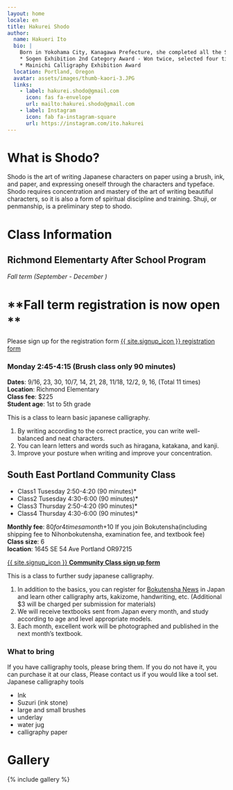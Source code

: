 ```yaml
---
layout: home
locale: en
title: Hakurei Shodo
author:
  name: Hakueri Ito
  bio: |
    Born in Yokohama City, Kanagawa Prefecture, she completed all the Shodo courses in elementary and middle school. After moving to Portland, Oregon in 2011, she started learning calligraphy again, studying under master Daigo Sekko. Since 2020, she has studied under master Futo Suzuki, the representative of Bokutensha in Japan. She has been featured in many exhibitions and continues to learn to make further progress.
    * Sogen Exhibition 2nd Category Award - Won twice, selected four times
    * Mainichi Calligraphy Exhibition Award
  location: Portland, Oregon
  avatar: assets/images/thumb-kaori-3.JPG
  links:
    - label: hakurei.shodo@gmail.com
      icon: fas fa-envelope
      url: mailto:hakurei.shodo@gmail.com
    - label: Instagram
      icon: fab fa-instagram-square
      url: https://instagram.com/ito.hakurei
---
```


# What is Shodo?
Shodo is the art of writing Japanese characters on paper using a brush, ink, and paper, and expressing oneself through the characters and typeface. Shodo requires concentration and mastery of the art of writing beautiful characters, so it is also a form of spiritual discipline and training. Shuji, or penmanship, is a preliminary step to shodo.

# Class Information

## Richmond Elementarty After School Program
*Fall term (September - December )*  

# **Fall term registration is now open **  　
Please sign up for the registration form [{{ site.signup_icon }} registration form](https://docs.google.com/forms/d/1m9Asc5tfKCkMtscqlSD7JfYN6GXaJ1crfabXgyyfQMs/edit#response=ACYDBNj_N8lUHBlhOI8-LJxs3nCb10TWffFelpTB9-3wRgWsqNxskaUNImw3aJxOKw_K8K0)  

### Monday 2:45-4:15 (Brush class only 90 minutes)   
**Dates**:   9/16, 23, 30, 10/7, 14, 21, 28, 11/18, 12/2, 9, 16, (Total 11 times)  
**Location**: Richmond Elementary  
**Class fee**: $225  
**Student age**: 1st to 5th grade  
 


This is a class to learn basic japanese calligraphy.

1. By writing according to the correct practice, you can write well-balanced and neat characters.
1. You can learn letters and words such as hiragana, katakana, and kanji.
1. Improve your posture when writing and improve your concentration.

## South East Portland Community Class  

* Class1 Tusesday 2:50-4:20 (90 minutes)*  
* Class2 Tusesday 4:30-6:00 (90 minutes)*  
* Class3 Thursday 2:50-4:20 (90 minutes)*  
* Class4 Thursday 4:30-6:00 (90 minutes)*  

**Monthly fee**: $80 for 4 times a month +$10 If you join Bokutensha(including shipping fee to Nihonbokutensha, examination fee, and textbook fee)  
**Class size**: 6  
**location**: 1645 SE 54 Ave Portland OR97215

[{{ site.signup_icon }} **Community Class sign up form**](https://docs.google.com/forms/d/e/1FAIpQLScurAdwcBXua-8XVPtv0IQVKDor9nW6C7T8IkEdIVvplwct5w/viewform?usp=sf_link)

This is a class to further sudy japanese calligraphy.

1. In addition to the basics, you can register for [Bokutensha News](https://bokutensha.com) in Japan and learn other calligraphy arts, kakizome, handwriting, etc. (Additional $3 will be charged per submission for materials)
1. We will receive textbooks sent from Japan every month, and study according to age and level appropriate models.
1. Each month, excellent work will be photographed and published in the next month’s textbook.

### What to bring
If you have calligraphy tools, please bring them. If you do not have it, you can purchase it at our class, Please contact us if you would like a tool set.
Japanese calligraphy tools
* Ink
* Suzuri (ink stone)
* large and small brushes
* underlay
* water jug
* calligraphy paper


# Gallery

{% include gallery %}
